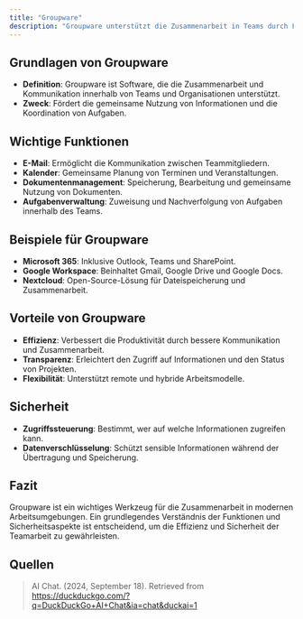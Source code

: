 ```yaml
---
title: "Groupware"
description: "Groupware unterstützt die Zusammenarbeit in Teams durch Funktionen wie E-Mail, Kalender und Dokumentenmanagement. Beispiele sind Microsoft 365 und Google Workspace. Sie verbessert Effizienz, Transparenz und Sicherheit."
---
```


## Grundlagen von Groupware
- **Definition**: Groupware ist Software, die die Zusammenarbeit und Kommunikation innerhalb von Teams und Organisationen unterstützt.
- **Zweck**: Fördert die gemeinsame Nutzung von Informationen und die Koordination von Aufgaben.

## Wichtige Funktionen
- **E-Mail**: Ermöglicht die Kommunikation zwischen Teammitgliedern.
- **Kalender**: Gemeinsame Planung von Terminen und Veranstaltungen.
- **Dokumentenmanagement**: Speicherung, Bearbeitung und gemeinsame Nutzung von Dokumenten.
- **Aufgabenverwaltung**: Zuweisung und Nachverfolgung von Aufgaben innerhalb des Teams.

## Beispiele für Groupware
- **Microsoft 365**: Inklusive Outlook, Teams und SharePoint.
- **Google Workspace**: Beinhaltet Gmail, Google Drive und Google Docs.
- **Nextcloud**: Open-Source-Lösung für Dateispeicherung und Zusammenarbeit.

## Vorteile von Groupware
- **Effizienz**: Verbessert die Produktivität durch bessere Kommunikation und Zusammenarbeit.
- **Transparenz**: Erleichtert den Zugriff auf Informationen und den Status von Projekten.
- **Flexibilität**: Unterstützt remote und hybride Arbeitsmodelle.

## Sicherheit
- **Zugriffssteuerung**: Bestimmt, wer auf welche Informationen zugreifen kann.
- **Datenverschlüsselung**: Schützt sensible Informationen während der Übertragung und Speicherung.

## Fazit
Groupware ist ein wichtiges Werkzeug für die Zusammenarbeit in modernen Arbeitsumgebungen. Ein grundlegendes Verständnis der Funktionen und Sicherheitsaspekte ist entscheidend, um die Effizienz und Sicherheit der Teamarbeit zu gewährleisten.

## Quellen

> AI Chat. (2024, September 18). Retrieved from https://duckduckgo.com/?q=DuckDuckGo+AI+Chat&ia=chat&duckai=1